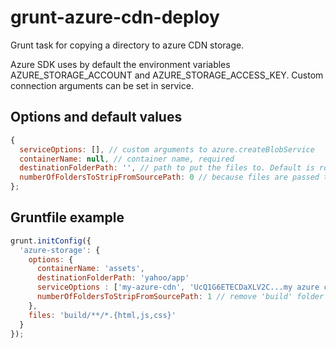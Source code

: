 # grunt-azure-cdn-deploy

Grunt task for copying a directory to azure CDN storage.

Azure SDK uses by default the environment variables AZURE_STORAGE_ACCOUNT and AZURE_STORAGE_ACCESS_KEY.
Custom connection arguments can be set in service.

## Options and default values
```javascript
{
  serviceOptions: [], // custom arguments to azure.createBlobService
  containerName: null, // container name, required
  destinationFolderPath: '', // path to put the files to. Default is root directory of container 
  numberOfFoldersToStripFromSourcePath: 0 // because files are passed to the task with path relative to GruntFile we may not want to have the full path in CDN 
};
```

## Gruntfile example
```javascript
grunt.initConfig({
  'azure-storage': {
    options: {
      containerName: 'assets',
      destinationFolderPath: 'yahoo/app'
      serviceOptions : ['my-azure-cdn', 'UcQ1G6ETECDaXLV2C...my azure cdn key .../p0tZmzbjw=='], 
      numberOfFoldersToStripFromSourcePath: 1 // remove 'build' folder name from the CDN path 
    },
    files: 'build/**/*.{html,js,css}'
  }
});
```
